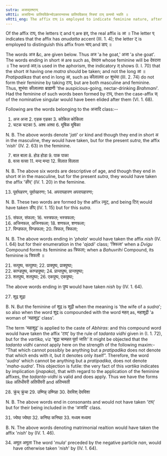 ```yaml
---
sutra: अजाद्यतष्टाप्
vRtti: अजादिभ्यः प्रातिपदिकेभ्योऽकारान्ताच्च प्रातिपदिकात् स्त्रियां टाप् प्रत्ययो भवति ॥
vRtti_eng: The affix टाप् is employed to indicate feminine nature, after the Nominal-stem '_aja_' &c, and after the stems ending in short अ ॥
---
```

Of the affix टाप्, the letters ट् and प् are इत्, the real affix is आ ॥ The letter प् indicates that the affix has _anudatta_ accent (III. 1. 4); the letter ट् is employed to distinguish this affix from चाप् and डाप् ॥

The words अज &c, are given below. Thus अज 'a he goat,' अजा 'a she goat'. The words ending in short अ are such as, देवदत्त whose feminine will be देवदत्ता ॥ The word अत् is used in the aphorism, the indicatory त् shows (I. I. 70) that the short अ having one _matra_ should be taken; and not the long आ ॥ _Pratipadikas_ that end in long आ, such as कीलालपा or शुभंया (III. 2. 74) do not form their feminine by taking टाप्, but are both masculine and feminine. Thus, शुभंयाः कीलालपाः ब्राह्मणी 'the auspicious-going, nectar-drinking _Brahmani_'. Had the feminine of such words been formed by टाप्, then the case-affix स् of the nominative singular would have been elided after them (VI. 1. 68).

Following are the words belonging to the अजादि class:--

1. अज अजा 2. एडक एडका 3. कोकिल कोकिला
4. चटक चटका 5. अश्व अश्वा 6. मूषिक मूषिका

N. B. The above words denote '_jati_' or kind and though they end in short अ in the masculine, they would have taken, but for the present _sutra_, the affix '_nish_' (IV. 2. 63) in the feminine.

7. बाल बाला 8. होड होडा 9. पाक पाका
10. वत्स वत्सा 11. मन्द मन्दा 12. विलात विलाता

N. B. The above six words are descriptive of age, and though they end in short अ in the masculine, but for the present _sutra_, they would have taken the affix 'ङीप्' (IV. 1. 20) in the feminine.

13. पूर्वापहरण, पूर्वापहरणा; 14. अपरापहारण अपरापहारणा;

N. B. These two words are formed by the affix ल्युट्, and being टित् would have taken ङीप् (IV. 1. 15) but for this _sutra_.

15. संफल,  संफला;  16. भस्त्रफल; भस्त्रफला;
17. अजिनफल, अजिनफला; 18. शणफल, शणफला;
19. पिण्डफल, पिण्डफला; 20. त्रिफल, त्रिफला;

N. B. The above words ending in '_phala_' would have taken the affix _nish_ (IV. I. 64) but for their enumeration in the '_ajadi_' class; 'त्रिफला' when a _Dvigu_ Compound forms its feminine as त्रिफला; when a _Bahuvrihi_ Compound, its feminine is त्रिफली ॥

21. सत्पुष्प, सत्पुश्पा; 22. प्राक्पुष्प, प्राक्पुष्पा;
23. काण्डपुष्प, काण्डपुष्पा; 24. प्रान्तपुष्प, प्रान्तपुष्पा;
25. शतपुष्प, शतपुष्पा; 26. एकपुष्प, एकपुष्पा;

The above words ending in पुष्प would have taken _nish_ by (IV. 1. 64).

27. शूद्र शूद्रा

B. N. But the feminine of शूद्र is शूद्री when the meaning is 'the wife of a _sudra_'; so also when the word शूद्र is compounded with the word महत् as, महाशूद्री 'a woman of 'महाशूद्र' class'.

The term 'महाशूद्र' is applied to the caste of _Abhiras_: and this compound word would have taken the affix 'टाप्' by the rule of _tadanta_ _vidhi_ given in (I. 1. 72), but for the _vartika_, viz 'शूद्रा चामहत पूर्वा जातिः' It might be objected that the _tadanta_ _vidhi_ cannot apply here on the strength of the following maxim:- “That which cannot possibly be anything but a _pratipadika_ does not denote that which ends with it, but it denotes only itself”. Therefore, the word '_sudra_' which cannot be anything but a _pratipadika_, does not denote '_maha_-_sudra_'. This objection is futile: the very fact of this _vartika_ indicates by implication (_jnapaka_), that with regard to the application of the feminine affixes, the _tadanta_-_vidhi_ is valid and does apply. Thus we have the forms like अतिधीवरी अतिपीवरी and अतिभवती

28. क्रुंच् क्रुंचा 29. उष्णिह् उष्णिहा 30. देवविश् देवविशा  

N. B. The above words end in consonants and would not have taken 'टाप्' but for their being included in the 'अजादि' class.

31. ज्येष्ठ ज्येष्ठा 32. कनिष्ठ कनिष्ठा 33. मध्यम मध्यमा

B. N. The above words denoting matrimonial realtion would have taken the affix '_nish_' by (IV. 1. 46).

34. अमूल अमूला The word '_mula_' preceded by the negative particle _nan_, would have otherwise taken '_nish_' by (IV. 1. 64).
